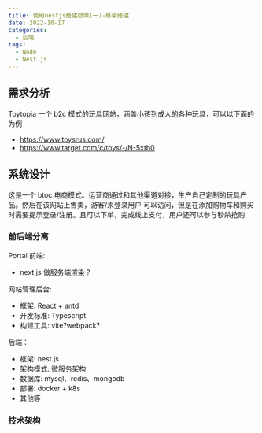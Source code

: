 ```yaml
---
title: 使用nestjs搭建商城(一)-框架搭建
date: 2022-10-17
categories:
  - 后端
tags:
  - Node
  - Nest.js
---
```


## 需求分析

Toytopia 一个 b2c 模式的玩具网站，涵盖小孩到成人的各种玩具，可以以下面的为例

- https://www.toysrus.com/
- https://www.target.com/c/toys/-/N-5xtb0

## 系统设计

这是一个 btoc 电商模式。运营商通过和其他渠道对接，生产自己定制的玩具产品。然后在该网站上售卖，游客/未登录用户 可以访问，但是在添加购物车和购买时需要提示登录/注册。且可以下单，完成线上支付，用户还可以参与秒杀抢购

### 前后端分离

Portal 前端:

- next.js 做服务端渲染 ?

网站管理后台:

- 框架: React + antd
- 开发标准: Typescript
- 构建工具: vite?webpack?

后端：

- 框架: nest.js
- 架构模式: 微服务架构
- 数据库: mysql、redis、mongodb
- 部署: docker + k8s
- 其他等

### 技术架构
